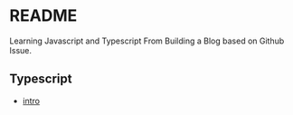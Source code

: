 # README

Learning Javascript and Typescript From Building a Blog based on Github Issue.


## Typescript

- [intro](https://gitpitch.com/allroundtesters/js-steps/master#/)